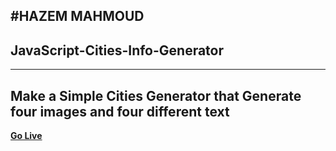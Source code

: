 #HAZEM MAHMOUD
---
## JavaScript-Cities-Info-Generator
---
Make a Simple Cities Generator that Generate four images and four different text
---
**<a href='[https://main--fabulous-truffle-45798a.netlify.app/](https://main--storied-marshmallow-213702.netlify.app/)https://main--storied-marshmallow-213702.netlify.app/'>Go Live</a>**
